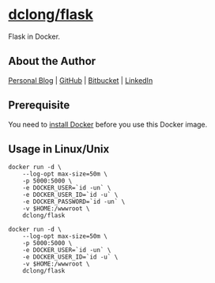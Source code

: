 # [dclong/flask](https://hub.docker.com/r/dclong/flask/)

Flask in Docker. 

## About the Author

[Personal Blog](http://www.legendu.net)   |   [GitHub](https://github.com/dclong)   |   [Bitbucket](https://bitbucket.org/dclong/)   |   [LinkedIn](http://www.linkedin.com/in/ben-chuanlong-du-1239b221/)

## Prerequisite
You need to [install Docker](http://www.legendu.net/en/blog/docker-installation/) before you use this Docker image.


## Usage in Linux/Unix

```
docker run -d \
    --log-opt max-size=50m \
    -p 5000:5000 \
    -e DOCKER_USER=`id -un` \
    -e DOCKER_USER_ID=`id -u` \
    -e DOCKER_PASSWORD=`id -un` \
    -v $HOME:/wwwroot \
    dclong/flask
```

```
docker run -d \
    --log-opt max-size=50m \
    -p 5000:5000 \
    -e DOCKER_USER=`id -un` \
    -e DOCKER_USER_ID=`id -u` \
    -v $HOME:/wwwroot \
    dclong/flask
```
